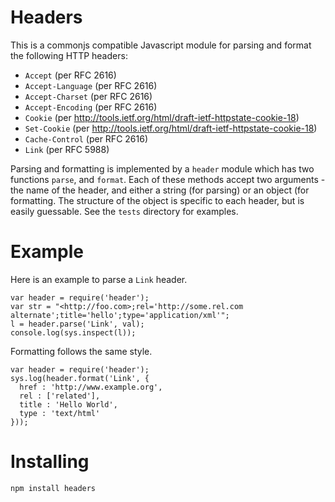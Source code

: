 
# Headers

This is a commonjs compatible Javascript module for parsing and format the following HTTP headers:

* `Accept` (per RFC 2616)
* `Accept-Language` (per RFC 2616)
* `Accept-Charset` (per RFC 2616)
* `Accept-Encoding` (per RFC 2616)
* `Cookie` (per http://tools.ietf.org/html/draft-ietf-httpstate-cookie-18)
* `Set-Cookie` (per http://tools.ietf.org/html/draft-ietf-httpstate-cookie-18)
* `Cache-Control` (per RFC 2616)
* `Link` (per RFC 5988)

Parsing and formatting is implemented by a `header` module which has two functions `parse`, and `format`.
Each of these methods accept two arguments - the name of the header, and either a string (for parsing) or
an object (for formatting. The structure of the object is specific to each header, but is easily
guessable. See the `tests` directory for examples.

# Example

Here is an example to parse a `Link` header.

    var header = require('header');
    var str = "<http://foo.com>;rel='http://some.rel.com alternate';title='hello';type='application/xml'";
    l = header.parse('Link', val);
    console.log(sys.inspect(l));

Formatting follows the same style.

    var header = require('header');
    sys.log(header.format('Link', {
      href : 'http://www.example.org',
      rel : ['related'],
      title : 'Hello World',
      type : 'text/html'
    }));

# Installing

    npm install headers
